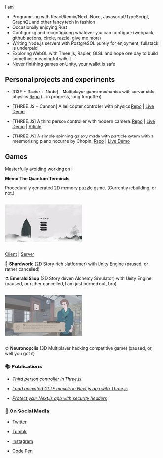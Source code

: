 
I am

- Programming with React/Remix/Next, Node, Javascript/TypeScript, GraphQL and other fancy tech in fashion 
- Occasionally enjoying Rust
- Configuring and reconfiguring whatever you can configure (webpack, github actions, circle, razzle, give me more)
- Writing Node.js servers with PostgreSQL purely for enjoyment, fullstack is underpaid
- Exploring WebGL with Three.js, Rapier, GLSL and hope one day to build something meaningful with it
- Never finishing games on Unity, your wallet is safe


## Personal projects and experiments

- [R3F + Rapier + Node] - Multiplayer game mechanics with server side physics [Repo](https://github.com/oslavdev/multiplayer-game-ball) (...in progress, long forgotten)

- [THREE.JS + Cannon] A helicopter controller with physics [Repo](https://github.com/oslavdev/helicopter-with-physics) | [Live Demo](https://helicopter-with-physics.vercel.app/)

- [THREE.JS] A third person controller with modern camera. [Repo](https://github.com/oslavdev/webgl-third-person-controller) | [Live Demo](https://webgl-third-person-controller.vercel.app/) | [Article](https://oslavdev.medium.com/third-person-controller-in-three-js-b643bec50f92)

- [THREE.JS] A simple spinning galaxy made with particle sytem with a mesmorizing piano nocurne by Chopin. [Repo](https://github.com/oslavdev/flying-through-space) | [Live Demo](https://flying-through-space.vercel.app/) 



## Games

Masterfully avoiding working on :


**Memo The Quantum Terminals**

Procedurally generated 2D memory puzzle game. (Currently rebuilding, or not.)

<div style='width:100%; display:inline-block;'>
<div style="width:250px">

![Memo](assets/memo.gif?raw=true "Memo")

</div>
</div>

[Client](https://github.com/oslavdev/memo-the-quantum-terminals-client)
|
[Server](https://github.com/oslavdev/memo-the-quantum-terminals-server)

🔮 **Shardworld** (2D Story rich platformer) with Unity Engine (paused, or rather cancelled)

⚗️ **Emerald Shop** (2D Story driven Alchemy Simulator) with Unity Engine (paused, or rather cancelled, I am just burned out, bro)

<div style='width:100%; display:inline-block;'>
<div style="width:250px">


![Emerald Shop](assets/ES.jpg?raw=true "Emerald Shop")

</div>
</div>

⚙️ **Neuronopolis** (3D Multiplayer hacking competitive game) (paused, or, well you got it)

### 📚 Publications

- [*Third person controller in Three.js*](https://oslavdev.medium.com/third-person-controller-in-three-js-b643bec50f92)

- [*Load animated GLTF models in Next.js app with Three.js*](https://oslavdev.medium.com/load-animated-gltf-models-in-next-js-app-with-three-js-8cf0a5d99e10)

- [*Protect your Next.js app with security headers*](https://oslavdev.medium.com/protect-your-next-js-app-with-security-headers-7f70f4a95d63)


### 📱 On Social Media

- [Twitter](https://twitter.com/oslavdev)

- [Tumblr](https://www.tumblr.com/blog/ekrijelgames)

- [Instagram](https://www.instagram.com/fogcradle/)

- [Code Pen](https://codepen.io/rijelek/pens/public)

